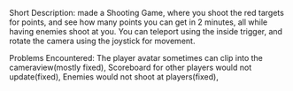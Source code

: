 
Short Description:
made a Shooting Game, where you shoot the red targets for points, and see how many points you can get in 2 minutes,
all while having enemies shoot at you. You can teleport using the inside trigger, and rotate the camera using the joystick for movement.

Problems Encountered:
The player avatar sometimes can clip into the cameraview(mostly fixed), 
Scoreboard for other players would not update(fixed), 
Enemies would not shoot at players(fixed),
